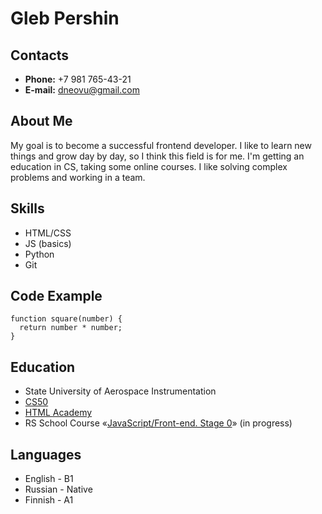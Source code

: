 # __Gleb Pershin__

## Contacts

* __Phone:__ +7 981 765-43-21
* __E-mail:__ dneovu@gmail.com

## About Me
My goal is to become a successful frontend developer. I like to learn new things and grow day by day, so I think this field is for me. I'm getting an education in CS, taking some online courses. I like solving complex problems and working in a team.

## Skills
* HTML/CSS
* JS (basics)
* Python
* Git

## Code Example

```
function square(number) {
  return number * number;
}
```

## Education 

* State University of Aerospace Instrumentation
* [CS50](https://pll.harvard.edu/course/cs50-introduction-computer-science)
* [HTML Academy](https://htmlacademy.ru/)
* RS School Course «[JavaScript/Front-end. Stage 0](https://rs.school/js-stage0/)» (in progress)

## Languages 

* English - B1
* Russian - Native 
* Finnish - A1


